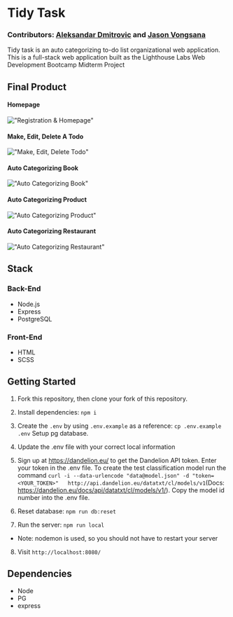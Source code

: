 # Tidy Task

### Contributors: [Aleksandar Dmitrovic](https://github.com/AleksandarDmitrovic) and [Jason Vongsana](https://github.com/jvongsana)

Tidy task is an auto categorizing to-do list organizational web application. This is a full-stack web application built as the Lighthouse Labs Web Development Bootcamp Midterm Project

## Final Product

#### Homepage

!["Registration & Homepage"](https://github.com/AleksandarDmitrovic/tidyTask/blob/master/docs/register&homepage.gif?raw=true)

#### Make, Edit, Delete A Todo

!["Make, Edit, Delete Todo"](https://github.com/AleksandarDmitrovic/tidyTask/blob/master/docs/make&delete%20_todo.gif?raw=true)

#### Auto Categorizing Book

!["Auto Categorizing Book"](https://github.com/AleksandarDmitrovic/tidyTask/blob/master/docs/book-todo.gif?raw=true)

#### Auto Categorizing Product

!["Auto Categorizing Product"](https://github.com/AleksandarDmitrovic/tidyTask/blob/master/docs/product-todo.gif?raw=true)

#### Auto Categorizing Restaurant

!["Auto Categorizing Restaurant"](https://github.com/AleksandarDmitrovic/tidyTask/blob/master/docs/restaurant-todo.gif?raw=true)

## Stack

### Back-End
- Node.js
- Express
- PostgreSQL

### Front-End
- HTML
- SCSS

## Getting Started

1. Fork this repository, then clone your fork of this repository.
2. Install dependencies: `npm i`
3. Create the `.env` by using `.env.example` as a reference: `cp .env.example .env` Setup pg database.
4. Update the .env file with your correct local information 
5. Sign up at https://dandelion.eu/ to get the Dandelion API token. Enter your token in the .env file. To create the test classification model run the command  `curl -i --data-urlencode "data@model.json" -d "token=<YOUR_TOKEN>"   http://api.dandelion.eu/datatxt/cl/models/v1`(Docs: https://dandelion.eu/docs/api/datatxt/cl/models/v1/). Copy the model id number into the .env file.

6. Reset database: `npm run db:reset`
7. Run the server: `npm run local`
  - Note: nodemon is used, so you should not have to restart your server
8. Visit `http://localhost:8080/`

## Dependencies

- Node
- PG
- express

